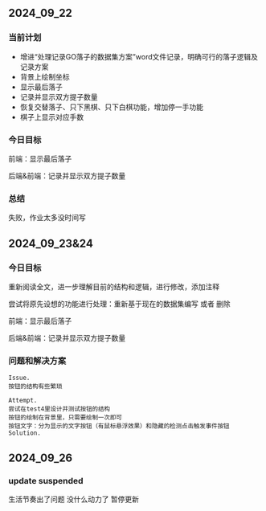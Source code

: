 ## 2024_09_22

### 当前计划

- 增进“处理记录GO落子的数据集方案”word文件记录，明确可行的落子逻辑及记录方案
- 背景上绘制坐标
- 显示最后落子
- 记录并显示双方提子数量
- 恢复交替落子、只下黑棋、只下白棋功能，增加停一手功能
- 棋子上显示对应手数

### 今日目标

前端：显示最后落子

后端&前端：记录并显示双方提子数量

### 总结

失败，作业太多没时间写

## 2024_09_23&24

### 今日目标

重新阅读全文，进一步理解目前的结构和逻辑，进行修改，添加注释

尝试将原先设想的功能进行处理：重新基于现在的数据集编写 或者 删除

前端：显示最后落子

后端&前端：记录并显示双方提子数量

### 问题和解决方案

```
Issue.
按钮的结构有些繁琐

Attempt.
尝试在test4里设计并测试按钮的结构
按钮的绘制在背景里，只需要绘制一次即可
按钮文字：分为显示的文字按钮（有鼠标悬浮效果）和隐藏的检测点击触发事件按钮
Solution.

```

## 2024_09_26

### update suspended

生活节奏出了问题
没什么动力了
暂停更新